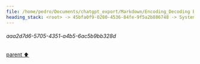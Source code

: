 ```yaml
---
file: /home/pedro/Documents/chatgpt_export/Markdown/Encoding_Decoding Benchmark Results.md
heading_stack: <root> -> 45bfa0f9-0280-4536-84fe-9f5a2b886748 -> System -> 6e6dc52e-87cd-443f-8455-8f3b2627c1a5 -> System -> aaa2d7d6-5705-4351-a4b5-6ac5b9bb328d
---
```

###### aaa2d7d6-5705-4351-a4b5-6ac5b9bb328d
[parent ⬆️](#6e6dc52e-87cd-443f-8455-8f3b2627c1a5)
